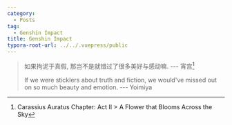 ```yaml
---
category:
  - Posts
tag:
  - Genshin Impact
title: Genshin Impact
typora-root-url: ../../.vuepress/public
---
```


> 如果拘泥于真假, 那岂不是就错过了很多美好与感动嘛. --- 宵宫[^1]
>
> If we were sticklers about truth and fiction, we would've missed out on so much beauty and emotion. --- Yoimiya

[^1]: Carassius Auratus Chapter: Act II > A Flower that Blooms Across the Sky
